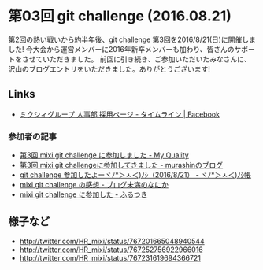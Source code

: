 # 第03回 git challenge (2016.08.21)

第2回の熱い戦いから約半年後、git challenge 第3回を2016/8/21(日)に開催しました!
今大会から運営メンバーに2016年新卒メンバーも加わり、皆さんのサポートをさせていただきました。
前回に引き続き、ご参加いただいたみなさんに、沢山のブログエントリをいただきました。ありがとうございます!

## Links

- [ミクシィグループ 人事部 採用ページ - タイムライン | Facebook](https://www.facebook.com/mixihr/posts/1751772355078747)

### 参加者の記事

- [第3回 mixi git challenge に参加しました - My Quality](http://k-sato.hatenablog.com/entry/2016/08/21/233014)
- [第3回 mixi git challengeに参加してきました - murashinのブログ](http://accelation.hatenablog.com/entry/2016/08/22/182751)
- [git challenge 参加したよーヾﾉ*＞ㅅ＜)ﾉｼ（2016/8/21） - ヾﾉ*＞ㅅ＜)ﾉｼ帳](http://katc.hateblo.jp/entry/2016/08/23/004012)
- [mixi git challenge の感想 - ブログ未満のなにか](http://hama.hatenadiary.jp/entry/2016/08/21/235752)
- [mixi git challenge に参加した - ふるつき](http://furutsuki.hatenablog.com/entry/2016/08/21/222404)

## 様子など

- http://twitter.com/HR_mixi/status/767201665048940544
- http://twitter.com/HR_mixi/status/767252756922966016
- http://twitter.com/HR_mixi/status/767231619694366721

